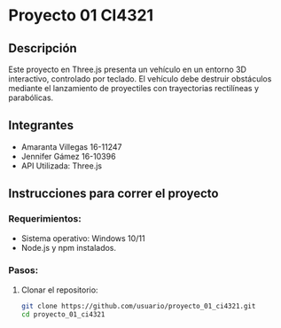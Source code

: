 # Proyecto 01 CI4321

## Descripción
Este proyecto en Three.js presenta un vehículo en un entorno 3D interactivo, controlado por teclado. El vehículo debe destruir obstáculos mediante el lanzamiento de proyectiles con trayectorias rectilíneas y parabólicas. 

## Integrantes
- Amaranta Villegas 16-11247
- Jennifer Gámez 16-10396
- API Utilizada: Three.js

## Instrucciones para correr el proyecto

### Requerimientos:
- Sistema operativo: Windows 10/11
- Node.js y npm instalados.

### Pasos:
1. Clonar el repositorio:
   ```bash
   git clone https://github.com/usuario/proyecto_01_ci4321.git
   cd proyecto_01_ci4321
